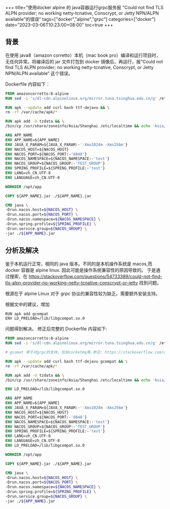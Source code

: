 +++
title="使用docker alpine 的 java容器运行grpc服务报 \"Could not find TLS ALPN provider; no working netty-tcnative, Conscrypt, or Jetty NPN/ALPN available\"的错误"
tags=["docker","alpine","grpc"]
categories=["docker"]
date="2023-03-06T10:23:00+08:00"
toc=true
+++

## 背景

在使用 java8（amazon corretto）本机（mac book pro）编译和运行项目时，无任何异常。将编译后的 jar 文件打包到 docker 镜像后，再运行，报”Could not find TLS ALPN provider; no working netty-tcnative, Conscrypt, or Jetty NPN/ALPN available“ 这个错误。

Dockerfile 内容如下：

```dockerfile
FROM amazoncorretto:8-alpine
RUN sed -i 's/dl-cdn.alpinelinux.org/mirror.tuna.tsinghua.edu.cn/g' /etc/apk/repositories

RUN apk --update add curl bash ttf-dejavu && \
rm -rf /var/cache/apk/*

RUN apk add -U tzdata && \
/bin/cp /usr/share/zoneinfo/Asia/Shanghai /etc/localtime && echo 'Asia/Shanghai' > /etc/timezone

ARG APP_NAME
ENV APP_NAME=${APP_NAME}
ENV JAVA_X_PARAM=${JAVA_X_PARAM:-'-Xmx1024m -Xms256m'}
ENV NACOS_HOST=${NACOS_HOST}
ENV NACOS_PORT=${NACOS_PORT:-'8848'}
ENV NACOS_NAMESPACE=${NACOS_NAMESPACE:-'test'}
ENV NACOS_GROUP=${NACOS_GROUP:-'TEST_GROUP'}
ENV SPRING_PROFILE=${SPRING_PROFILE:-'test'}
ENV LANG=zh_CN.UTF-8
ENV LANGUAGE=zh_CN.UTF-8

WORKDIR /opt/app

COPY ${APP_NAME}.jar ./${APP_NAME}.jar

CMD java \
-Drun.nacos.host=${NACOS_HOST} \
-Drun.nacos.port=${NACOS_PORT} \
-Drun.nacos.namespace=${NACOS_NAMESPACE} \
-Drun.spring.profile=${SPRING_PROFILE} \
-Drun.service.group=${NACOS_GROUP} \
-jar ./${APP_NAME}.jar
```

## 分析及解决

鉴于本机运行正常，相同的 java 版本。不同的是本机操作系统是 macos,而 docker 容器是 alpine linux. 因此可能是操作系统兼容性的原因导致的。
于是通过搜索，在 https://stackoverflow.com/questions/54733389/could-not-find-tls-alpn-provider-no-working-netty-tcnative-conscrypt-or-jetty 找到问题。

根源在于 alpine Linux 对于 grpc 协议的兼容性较为缺乏。需要额外安装支持。

根据文中的建议，增加

```bash
RUN apk add gcompat
ENV LD_PRELOAD=/lib/libgcompat.so.0
```

问题得到解决。
修正后完整的 Dockerfile 内容如下:

```dockerfile
FROM amazoncorretto:8-alpine
RUN sed -i 's/dl-cdn.alpinelinux.org/mirror.tuna.tsinghua.edu.cn/g' /etc/apk/repositories

# gcomat 用于对grpc的支持，包括rocketmq等,参见: https://stackoverflow.com/questions/54733389/could-not-find-tls-alpn-provider-no-working-netty-tcnative-conscrypt-or-jetty

RUN apk --update add curl bash ttf-dejavu gcompat && \
rm -rf /var/cache/apk/*

RUN apk add -U tzdata && \
/bin/cp /usr/share/zoneinfo/Asia/Shanghai /etc/localtime && echo 'Asia/Shanghai' > /etc/timezone

ENV LD_PRELOAD=/lib/libgcompat.so.0

ARG APP_NAME
ENV APP_NAME=${APP_NAME}
ENV JAVA_X_PARAM=${JAVA_X_PARAM:-'-Xmx1024m -Xms256m'}
ENV NACOS_HOST=${NACOS_HOST}
ENV NACOS_PORT=${NACOS_PORT:-'8848'}
ENV NACOS_NAMESPACE=${NACOS_NAMESPACE:-'test'}
ENV NACOS_GROUP=${NACOS_GROUP:-'TEST_GROUP'}
ENV SPRING_PROFILE=${SPRING_PROFILE:-'test'}
ENV LANG=zh_CN.UTF-8
ENV LANGUAGE=zh_CN.UTF-8
ENV LD_PRELOAD=/lib/libgcompat.so.0

WORKDIR /opt/app

COPY ${APP_NAME}.jar ./${APP_NAME}.jar

CMD java \
-Drun.nacos.host=${NACOS_HOST} \
-Drun.nacos.port=${NACOS_PORT} \
-Drun.nacos.namespace=${NACOS_NAMESPACE} \
-Drun.spring.profile=${SPRING_PROFILE} \
-Drun.service.group=${NACOS_GROUP} \
-jar ./${APP_NAME}.jar
```
